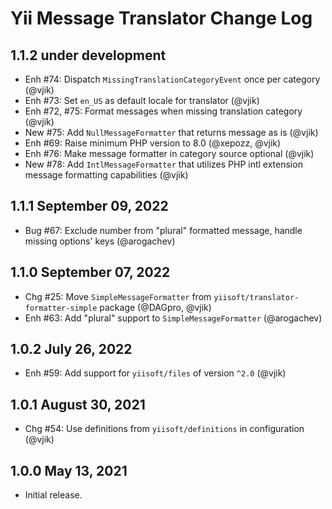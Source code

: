# Yii Message Translator Change Log

## 1.1.2 under development

- Enh #74: Dispatch `MissingTranslationCategoryEvent` once per category (@vjik)
- Enh #73: Set `en_US` as default locale for translator (@vjik)
- Enh #72, #75: Format messages when missing translation category (@vjik)
- New #75: Add `NullMessageFormatter` that returns message as is (@vjik)
- Enh #69: Raise minimum PHP version to 8.0 (@xepozz, @vjik)
- Enh #76: Make message formatter in category source optional (@vjik)
- New #78: Add `IntlMessageFormatter` that utilizes PHP intl extension message formatting capabilities (@vjik)

## 1.1.1 September 09, 2022

- Bug #67: Exclude number from "plural" formatted message, handle missing options' keys (@arogachev)

## 1.1.0 September 07, 2022

- Chg #25: Move `SimpleMessageFormatter` from `yiisoft/translator-formatter-simple` package (@DAGpro, @vjik)
- Enh #63: Add "plural" support to `SimpleMessageFormatter` (@arogachev)

## 1.0.2 July 26, 2022

- Enh #59: Add support for `yiisoft/files` of version `^2.0` (@vjik)

## 1.0.1 August 30, 2021

- Chg #54: Use definitions from `yiisoft/definitions` in configuration (@vjik)

## 1.0.0 May 13, 2021

- Initial release.
